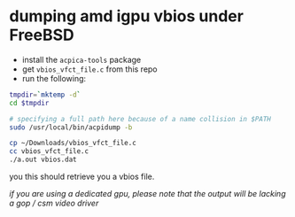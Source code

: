 # dumping amd igpu vbios under FreeBSD

- install the `acpica-tools` package
- get `vbios_vfct_file.c` from this repo
- run the following:
```sh
tmpdir=`mktemp -d`
cd $tmpdir

# specifying a full path here because of a name collision in $PATH
sudo /usr/local/bin/acpidump -b

cp ~/Downloads/vbios_vfct_file.c
cc vbios_vfct_file.c
./a.out vbios.dat
```

you this should retrieve you a vbios file.

*if you are using a dedicated gpu, please note that
the output will be lacking a gop / csm video driver*

